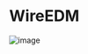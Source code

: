 # WireEDM
![image](https://github.com/user-attachments/assets/fe1162ec-6423-45ec-9d0a-92f5aba33980)
